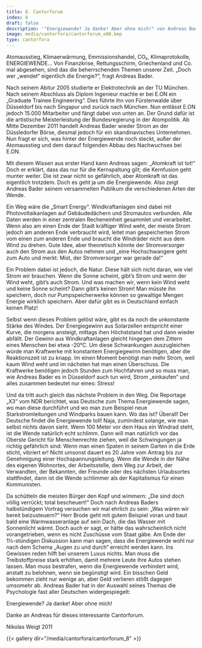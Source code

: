 ```yaml
---
title: 8. Cantorforum
index: 8
draft: false
description: '"Energiewende? Ja danke! Aber ohne mich!" von Andreas Bader'
image: media/cantorfora/cantorforum_e08.bmp
type: cantorfora
---
```

Atomausstieg, Klimaerwärmung, Emmissionshandel, CO₂, Klimaprotokolle, ENERGIEWENDE... Von Finanzkrise, Rettungsschirm, Griechenland und Co. mal abgesehen, sind das die beherrschenden Themen unserer Zeit. „Doch wer „wendet“ eigentlich die Energie?“, fragt Andreas Bader.

Nach seinem Abitur 2005 studierte er Elektrotechnik an der TU München. Nach seinem Abschluss als Diplom Ingenieur machte er bei E.ON ein „Graduate Trainee Engineering“. Dies führte ihn von Fürstenwalde über Düsseldorf bis nach Singapur und zurück nach München. Nun entlässt E.ON jedoch 15.000 Mitarbeiter und fängt dabei von unten an. Der Grund dafür ist die artistische Meisterleistung der Bundesregierung in der Atompolitik. Ab Mitte Dezember 2011 handelt Andreas Bader wieder Strom an der Düssledorfer Börse, diesmal jedoch für ein skandinavisches Unternehmen. Nun fragt er sich, was hinter der Energiewende noch steckt, außer der Atomausstieg und dem darauf folgenden Abbau des Nachwuchses bei E.ON.

Mit diesem Wissen aus erster Hand kann Andreas sagen: „Atomkraft ist tot!“ Doch er erklärt, dass das nur für die Kernspaltung gilt; die Kernfusion geht munter weiter. Die ist zwar nicht so gefährlich, aber Atomkraft ist das eigentlich trotzdem. Doch es geht ja um die Energiewende. Also zeigt Andreas Bader seinem versammelten Publikum die verschiedenen Arten der Wende.

Ein Weg wäre die „Smart Energy“. Windkraftanlagen sind dabei mit Photovoltaikanlagen auf Gebäudedächern und Stromautos verbunden. Alle Daten werden in einer zentralen Recheneinheit gesammlet und verarbeitet. Wenn also am einen Ende der Stadt kräftiger Wind weht, der meiste Strom jedoch am anderen Ende verbraucht wird, leitet man gespeicherten Strom vom einen zum anderen Ende und braucht die Windräder nicht aus dem Wind zu drehen. Gute Idee, aber theoretisch könnte der Stromversorger auch den Strom aus den Autos nehmen und „eine Hochschwangere geht zum Auto und merkt: Mist, der Stromversorger war gerade da!“

Ein Problem dabei ist jedoch, die Natur. Diese hält sich nicht daran, wie viel Strom wir brauchen. Wenn die Sonne scheint, gibt’s Strom und wenn der Wind weht, gibt’s auch Strom. Und was machen wir, wenn kein Wind weht und keine Sonne scheint? Dann gibt’s keinen Strom! Man müsste ihn speichern, doch nur Pumpspeicherwerke können so gewaltige Mengen Energie wirklich speichern. Aber dafür gibt es in Deutschland einfach keinen Platz!

Selbst wenn dieses Problem gelöst wäre, gibt es da noch die unkonstante Stärke des Windes. Der Energiegewinn aus Solarzellen entspricht einer Kurve, die morgens ansteigt, mittags ihen Höchststand hat und dann wieder abfällt. Der Gewinn aus Windkraftanlagen gleicht hingegen dem Zittern eines Menschen bei etwa -20°C. Um diese Schwankungen auszugleichen würde man Kraftwerke mit konstantem Energiegewinn benötigen, aber die Reaktionszeit ist zu knapp. Im einen Moment benötigt man mehr Strom, weil kaum Wind weht und im nächsten hat man einen Überschuss. Die Kraftwerke benötigen jedoch Stunden zum Hochfahren und so muss man, wie Andreas Bader es in Düsseldorf auch tun wird, Strom „einkaufen“ und alles zusammen bedeutet nur eines: Stress!

Und da tritt auch gleich das nächste Problem in den Weg. Die Reportage „X3“ vom NDR berichtet, was Deutsche zum Thema Energiewende sagen, wo man diese durchführt und wo man zum Beispiel neue Starkstromleitungen und Windparks bauen kann. Wo das ist? Überall! Der Deutsche findet die Energiewende toll! Naja, zumindest solange, wie man selbst nichts davon sieht. Wenn 100 Meter vor dem Haus ein Windrad steht, ist die Wende natürlich echt schlimm. Dann will man natürlich vor das Oberste Gericht für Menschenrechte ziehen, weil die Schwingungen ja richtig gefährlich sind: Wenn man einen Spaten in seinem Garten in die Erde sticht, vibriert er! Nicht umsonst dauert es 20 Jahre vom Antrag bis zur Genehmigung einer Hochspannungsleitung. Wenn die Wende in der Nähe des eigenen Wohnortes, der Arbeitsstelle, dem Weg zur Arbeit, der Verwandten, der Bekannten, der Freunde oder des nächsten Urlaubsortes stattfindet, dann ist die Wende schlimmer als der Kapitalismus für einen Kommunisten.

Da schütteln die meisten Bürger den Kopf und wimmern: „Die sind doch völlig verrückt; total bescheuert!“ Doch nach Andreas Baders halbstündigem Vortrag versuchen wir mal ehrlich zu sein: „Was wären wir bereit beizusteuern?“ Herr Brode geht mit gutem Beispiel voran und baut bald eine Warmwasseranlage auf sein Dach, die das Wasser mit Sonnenlicht wärmt. Doch auch er sagt, er hätte das wahrscheinlich nicht vorangetrieben, wenn es nicht Zuschüsse vom Staat gäbe. Am Ende der 1½-stündigen Diskussion kann man sagen, dass die Energiewende wohl nur nach dem Schema „Augen zu und durch“ erreicht werden kann. Ins Gewissen reden hilft bei unserem Luxus nichts. Man muss die Treibstoffpreise stark erhöhen, damit mehrere Leute ihre Autos stehen lassen. Man muss bestrafen, wenn die Energiewende verhindert wird, anstatt zu belohnen, wenn sie begünstigt wird. Ein bisschen Geld bekommen zieht nur wenige an, aber Geld verlieren stößt dagegen umsomehr ab. Andreas Bader hat in der Auswahl seines Themas die Psychologie fast aller Deutschen widergespiegelt:

Energiewende? Ja danke! Aber ohne mich!

Danke an Andreas für dieses interessante Cantorforum.

Nikolas Weigt 2011

{{< gallery dir="/media/cantorfora/cantorforum_8" >}}
